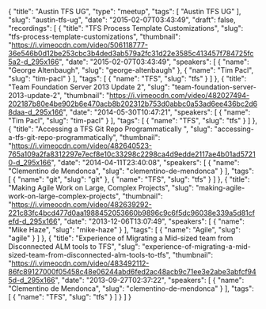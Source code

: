 {
  "title": "Austin TFS UG",
  "type": "meetup",
  "tags": [
    "Austin TFS UG"
  ],
  "slug": "austin-tfs-ug",
  "date": "2015-02-07T03:43:49",
  "draft": false,
  "recordings": [
    {
      "title": "TFS Process Template Customizations",
      "slug": "tfs-process-template-customizations",
      "thumbnail": "https://i.vimeocdn.com/video/506118777-36e546b0d12be253cbc3b4ded3ab579a2fc31d22e3585c413457f784725fc5a2-d_295x166",
      "date": "2015-02-07T03:43:49",
      "speakers": [
        {
          "name": "George Altenbaugh",
          "slug": "george-altenbaugh"
        },
        {
          "name": "Tim Pacl",
          "slug": "tim-pacl"
        }
      ],
      "tags": [
        {
          "name": "TFS",
          "slug": "tfs"
        }
      ]
    },
    {
      "title": "Team Foundation Server 2013 Update 2",
      "slug": "team-foundation-server-2013-update-2",
      "thumbnail": "https://i.vimeocdn.com/video/482027494-202187b80e4be902b6e470acb8b202312b753d0abbc0a53ad6ee436bc2d68daa-d_295x166",
      "date": "2014-05-30T10:47:21",
      "speakers": [
        {
          "name": "Tim Pacl",
          "slug": "tim-pacl"
        }
      ],
      "tags": [
        {
          "name": "TFS",
          "slug": "tfs"
        }
      ]
    },
    {
      "title": "Accessing a TFS Git Repo Programmatically ",
      "slug": "accessing-a-tfs-git-repo-programmatically",
      "thumbnail": "https://i.vimeocdn.com/video/482640523-765a109a2fa8312297e7ecf8e10c33298c2298ca4d9edde2117ae4b01ad57210-d_295x166",
      "date": "2014-04-11T23:40:08",
      "speakers": [
        {
          "name": "Clementino de Mendonca",
          "slug": "clementino-de-mendonca"
        }
      ],
      "tags": [
        {
          "name": "git",
          "slug": "git"
        },
        {
          "name": "TFS",
          "slug": "tfs"
        }
      ]
    },
    {
      "title": "Making Agile Work on Large, Complex Projects",
      "slug": "making-agile-work-on-large-complex-projects",
      "thumbnail": "https://i.vimeocdn.com/video/482639292-221c83fc4bcd477d0aa1988452053660b9896c9c6f5dc96038e339a5d81cfefd-d_295x166",
      "date": "2013-12-06T13:07:49",
      "speakers": [
        {
          "name": "Mike Haze",
          "slug": "mike-haze"
        }
      ],
      "tags": [
        {
          "name": "Agile",
          "slug": "agile"
        }
      ]
    },
    {
      "title": "Experience of Migrating a Mid-sized team from Disconnected ALM tools to TFS",
      "slug": "experience-of-migrating-a-mid-sized-team-from-disconnected-alm-tools-to-tfs",
      "thumbnail": "https://i.vimeocdn.com/video/483492112-86fc89127000f05458c48e06244abd6fed2ac48acb9c71ee3e2abe3abfcf945d-d_295x166",
      "date": "2013-09-27T02:37:22",
      "speakers": [
        {
          "name": "Clementino de Mendonca",
          "slug": "clementino-de-mendonca"
        }
      ],
      "tags": [
        {
          "name": "TFS",
          "slug": "tfs"
        }
      ]
    }
  ]
}